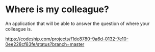 # Where is my colleague?

An application that will be able to answer the question of where your colleague is.

https://codeship.com/projects/f1de8780-9a6d-0132-7e10-0ee228cf83fe/status?branch=master
